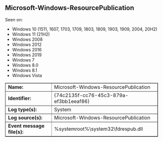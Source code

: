 ## Microsoft-Windows-ResourcePublication

Seen on:
* Windows 10 (1511, 1607, 1703, 1709, 1803, 1809, 1903, 1909, 2004, 20H2)
* Windows 11 (21H2)
* Windows 2008
* Windows 2012
* Windows 2016
* Windows 2019
* Windows 7
* Windows 8.0
* Windows 8.1
* Windows Vista

<table border="1" class="docutils">
  <tbody>
    <tr>
      <td><b>Name:</b></td>
      <td>Microsoft-Windows-ResourcePublication</td>
    </tr>
    <tr>
      <td><b>Identifier:</b></td>
      <td>{74c2135f-cc76-45c3-879a-ef3bb1eeaf86}</td>
    </tr>
    <tr>
      <td><b>Log type(s):</b></td>
      <td>System</td>
    </tr>
    <tr>
      <td><b>Log source(s):</b></td>
      <td>Microsoft-Windows-ResourcePublication</td>
    </tr>
    <tr>
      <td><b>Event message file(s):</b></td>
      <td>%systemroot%\system32\fdrespub.dll</td>
    </tr>
  </tbody>
</table>

&nbsp;

